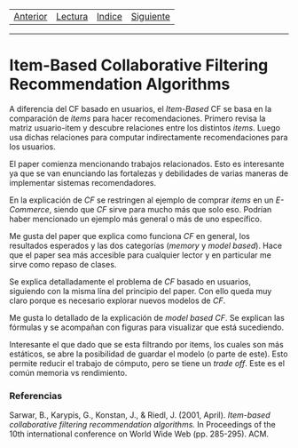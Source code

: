 <table><tr><td>
  <a href="./Blog02.md">Anterior</a>
</td><td>
  <a href="./Lecturas/Blog03.pdf">Lectura</a>
</td><td>
  <a href="./README.md">Indice</a>
</td><td>
  <a href="./Blog04.md">Siguiente</a>
</td></tr></table>

***

# Item-Based Collaborative Filtering Recommendation Algorithms

A diferencia del CF basado en usuarios, el _Item-Based_ CF se basa en la comparación de _items_ para hacer recomendaciones.
Primero revisa la matriz usuario-item y descubre relaciones entre los distintos _items_.
Luego usa dichas relaciones para computar indirectamente recomendaciones para los usuarios.

El paper comienza mencionando trabajos relacionados.
Esto es interesante ya que se van enunciando las fortalezas y debilidades de varias maneras de implementar sistemas recomendadores.

En la explicación de _CF_ se restringen al ejemplo de comprar _items_ en un _E-Commerce_, siendo que _CF_ sirve para mucho más que solo eso.
Podrían haber mencionado un ejemplo más general o más de uno específico.

Me gusta del paper que explica como funciona _CF_ en general, los resultados esperados y las dos categorías (_memory_ y _model_ _based_).
Hace que el paper sea más accesible para cualquier lector y en particular me sirve como repaso de clases.

Se explica detalladamente el problema de _CF_
 basado en usuarios, siguiendo con la misma lína del principio del paper.
 Con ello queda muy claro porque es necesario explorar nuevos modelos de _CF_.

Me gusta lo detallado de la explicación de _model based_ _CF_.
Se explican las fórmulas y se acompañan con figuras para visualizar que está sucediendo.

Interesante el que dado que se esta filtrando por items, los cuales son más estáticos, se abre la posibilidad de guardar el modelo (o parte de este).
Esto permite reducir el trabajo de cómputo, pero se tiene un _trade off_.
Este es el común memoria vs rendimiento.



### Referencias

Sarwar, B., Karypis, G., Konstan, J., & Riedl, J. (2001, April). _Item-based collaborative filtering recommendation algorithms._ In Proceedings of the 10th international conference on World Wide Web (pp. 285-295). ACM.
